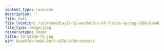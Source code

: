 ```yaml
---
content_type: resource
description: ''
file: null
file_location: /coursemedia/10-52-mechanics-of-fluids-spring-2006/6aa4b78bba858ec3a5766c59cc0acaa3_10-52s06-th.jpg
file_type: image/jpeg
resourcetype: Image
title: 10-52s06-th.jpg
uid: 6aa4b78b-ba85-8ec3-a576-6c59cc0acaa3
---
```

